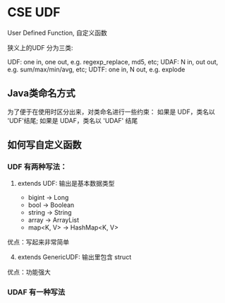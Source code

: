 # CSE UDF

User Defined Function, 自定义函数

狭义上的UDF 分为三类:

UDF: one in, one out, e.g. regexp_replace, md5, etc;
UDAF: N in, out out, e.g. sum/max/min/avg, etc;
UDTF: one in, N out, e.g. explode

## Java类命名方式

为了便于在使用时区分出来，对类命名进行一些约束：
如果是 UDF，类名以 'UDF'结尾; 如果是 UDAF，类名以 'UDAF' 结尾

## 如何写自定义函数

### UDF 有两种写法：

1. extends UDF: 输出是基本数据类型

   - bigint -> Long
   - bool -> Boolean
   - string -> String
   - array<T> -> ArrayList<T>
   - map<K, V> -> HashMap<K, V>

优点：写起来非常简单

4. extends GenericUDF: 输出里包含 struct

优点：功能强大


### UDAF 有一种写法

